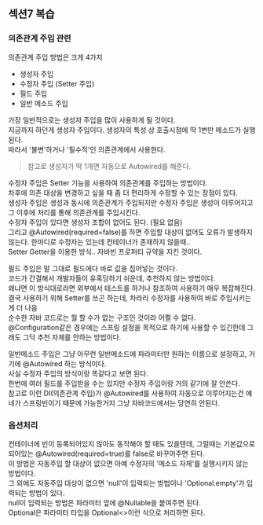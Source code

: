 ## 섹션7 복습  
### 의존관계 주입 관련  
의존관계 주입 방법은 크게 4가지  
- 생성자 주입  
- 수정자 주입 (Setter 주입)  
- 필드 주입  
- 일반 메소드 주입  

가장 일반적으로는 생성자 주입을 많이 사용하게 될 것이다.  
지금까지 하던게 생성자 주입이다. 생성자의 특성 상 호출시점에 딱 1번만 메소드가 실행된다.  
따라서 '불변'하거나 '필수적'인 의존관계에서 사용한다.  
> 참고로 생성자가 딱 1개면 자동으로 Autowired를 해준다.  


수정자 주입은 Setter 기능을 사용하여 의존관계를 주입하는 방법이다.  
차후에 의존 대상을 변경하고 싶을 때 좀 더 편리하게 수정할 수 있는 장점이 있다.  
생성자 주입은 생성과 동시에 의존관계가 주입되지만 수정자 주입은 생성이 이루어지고 그 이후에 처리를 통해 의존관계를 주입시킨다.  
수정자 주입이 있다면 생성자 조합이 없어도 된다. (필요 없음)  
그리고 @Autowired(required=false)를 하면 주입할 대상이 없어도 오류가 발생하지 않는다. 한마디로 수정자는 있는데 컨테이너가 존재하지 않을때..  
Setter Getter을 이용한 방식.. 자바빈 프로퍼티 규약을 지킨 것이다.  

필드 주입은 말 그대로 필드에다 바로 값을 집어넣는 것이다.  
코드가 간결해서 개발자들이 유혹당하기 쉬운데, 추천하지 않는 방법이다.  
왜냐면 이 방식대로라면 외부에서 테스트를 하거나 참조하여 사용하기 매우 복잡해진다.  
결국 사용하기 위해 Setter를 쓰곤 하는데, 차라리 수정자를 사용하여 바로 주입시키는게 더 나음  
순수한 자바 코드로는 뭘 할 수가 없는 구조인 것이라 어쩔 수 없다.  
@Configuration같은 경우에는 스프링 설정을 목적으로 하기에 사용할 수 있긴한데 그래도 그닥 추천 자체를 안하는 방법이다.  

일반메소드 주입은 그냥 아무런 일반메소드에 파라미터만 원하는 이름으로 설정하고, 거기에 @Autowired 하는 방식이다.  
사실 수정자 주입의 방식이랑 똑같다고 보면 된다.  
한번에 여러 필드를 주입받을 수는 있지만 수정자 주입이랑 거의 같기에 잘 안쓴다.  
참고로 이런 DI(의존관계 주입)가 @Autowired를 사용하여 자동으로 이루어지는건 얘네가 스프링빈이기 때문에 가능한거지 그냥 자바코드에서는 당연히 안된다.  

### 옵션처리  
컨테이너에 빈이 등록되어있지 않아도 동작해야 할 때도 있을텐데, 그럴때는 기본값으로 되어있는 @Autowired(required=true)를 false로 바꾸어주면 된다.  
이 방법은 자동주입 할 대상이 없으면 아예 수정자의 '메소드 자체'를 실행시키지 않는 방법이다.  
그 외에도 자동주입 대상이 없으면 'null'이 입력되는 방법이나 'Optional.empty'가 입력되는 방법이 있다.  
null이 입력되는 방법은 파라미터 앞에 @Nullable을 붙여주면 된다.  
Optional은 파라미터 타입을 Optional<>이런 식으로 처리하면 된다.  
